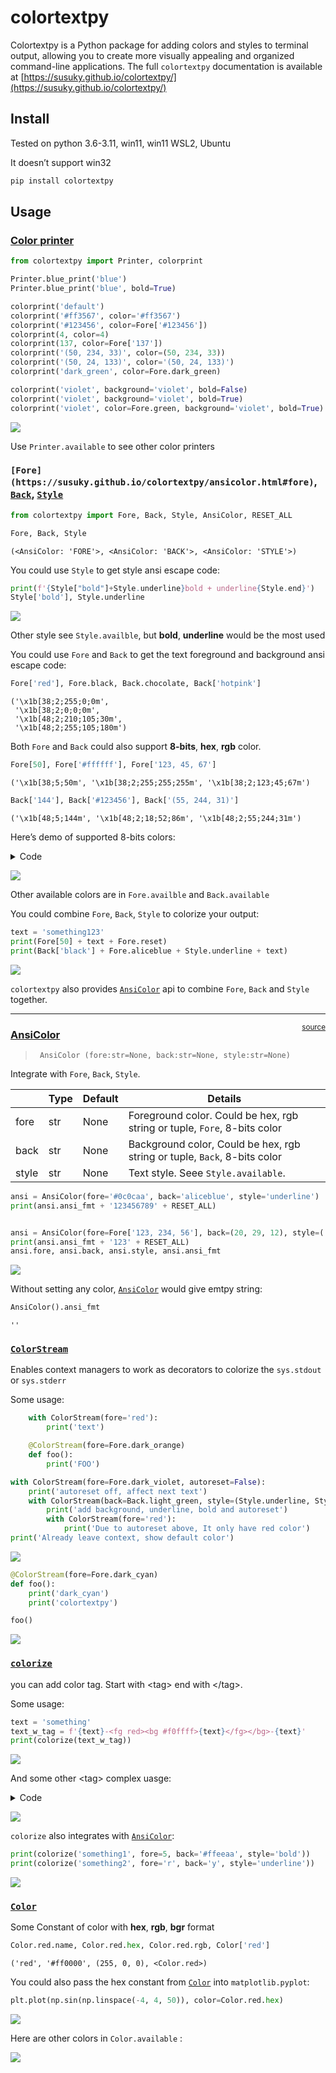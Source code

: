 # colortextpy

<!-- WARNING: THIS FILE WAS AUTOGENERATED! DO NOT EDIT! -->
Colortextpy is a Python package for adding colors and styles to terminal output, allowing you to create more visually appealing and organized command-line applications. The full `colortextpy` documentation is available at  [https://susuky.github.io/colortextpy/](https://susuky.github.io/colortextpy/)


## Install

Tested on python 3.6-3.11, win11, win11 WSL2, Ubuntu

It doesn’t support win32

``` sh
pip install colortextpy
```

## Usage

### [Color printer](https://susuky.github.io/colortextpy/printer.html)

``` python
from colortextpy import Printer, colorprint

Printer.blue_print('blue')
Printer.blue_print('blue', bold=True)

colorprint('default')
colorprint('#ff3567', color='#ff3567')
colorprint('#123456', color=Fore['#123456'])
colorprint(4, color=4)
colorprint(137, color=Fore['137'])
colorprint('(50, 234, 33)', color=(50, 234, 33))
colorprint('(50, 24, 133)', color='(50, 24, 133)')
colorprint('dark_green', color=Fore.dark_green)

colorprint('violet', background='violet', bold=False)
colorprint('violet', background='violet', bold=True)
colorprint('violet', color=Fore.green, background='violet', bold=True)
```

![](images/index-0.png)

Use `Printer.available` to see other color printers

### `[Fore](https://susuky.github.io/colortextpy/ansicolor.html#fore)`, [`Back`](https://susuky.github.io/colortextpy/ansicolor.html#back), [`Style`](https://susuky.github.io/colortextpy/ansicolor.html#style)

``` python
from colortextpy import Fore, Back, Style, AnsiColor, RESET_ALL

Fore, Back, Style
```

    (<AnsiColor: 'FORE'>, <AnsiColor: 'BACK'>, <AnsiColor: 'STYLE'>)

You could use `Style` to get style ansi escape code:

``` python
print(f'{Style["bold"]+Style.underline}bold + underline{Style.end}')
Style['bold'], Style.underline
```

![](images/index-1.png)

Other style see `Style.availble`, but **bold**, **underline** would be
the most used

You could use `Fore` and `Back` to get the text foreground and
background ansi escape code:

``` python
Fore['red'], Fore.black, Back.chocolate, Back['hotpink']
```

    ('\x1b[38;2;255;0;0m',
     '\x1b[38;2;0;0;0m',
     '\x1b[48;2;210;105;30m',
     '\x1b[48;2;255;105;180m')

Both `Fore` and `Back` could also support **8-bits**, **hex**, **rgb**
color.

``` python
Fore[50], Fore['#ffffff'], Fore['123, 45, 67']
```

    ('\x1b[38;5;50m', '\x1b[38;2;255;255;255m', '\x1b[38;2;123;45;67m')

``` python
Back['144'], Back['#123456'], Back['(55, 244, 31)']
```

    ('\x1b[48;5;144m', '\x1b[48;2;18;52;86m', '\x1b[48;2;55;244;31m')

Here’s demo of supported 8-bits colors:

<details>
<summary>Code</summary>

``` python
for i in range(256):
    end = '\n' if (i+1)%8 == 0 else ' '*2
    print(f'{i:3}: {Back[i]}           {Back.reset}', end=end)
```

</details>

![](images/index-3.png)

Other available colors are in `Fore.availble` and `Back.available`

You could combine `Fore`, `Back`, `Style` to colorize your output:

``` python
text = 'something123'
print(Fore[50] + text + Fore.reset)
print(Back['black'] + Fore.aliceblue + Style.underline + text)
```

![](images/index-2.png)

`colortextpy` also provides
[`AnsiColor`](https://susuky.github.io/colortextpy/ansicolor.html#ansicolor-1)
api to combine `Fore`, `Back` and `Style` together.

------------------------------------------------------------------------

<a
href="https://github.com/susuky/colortextpy/blob/main/colortextpy/ansicolor.py#LNone"
target="_blank" style="float:right; font-size:smaller">source</a>

### [AnsiColor](https://susuky.github.io/colortextpy/ansicolor.html#ansicolor-1)

>      AnsiColor (fore:str=None, back:str=None, style:str=None)

Integrate with `Fore`, `Back`, `Style`.

|       | **Type** | **Default** | **Details**                                                               |
|-------|----------|-------------|---------------------------------------------------------------------------|
| fore  | str      | None        | Foreground color. Could be hex, rgb string or tuple, `Fore`, 8-bits color |
| back  | str      | None        | Background color, Could be hex, rgb string or tuple, `Back`, 8-bits color |
| style | str      | None        | Text style. Seee `Style.available`.                                       |

``` python
ansi = AnsiColor(fore='#0c0caa', back='aliceblue', style='underline')
print(ansi.ansi_fmt + '123456789' + RESET_ALL)


ansi = AnsiColor(fore=Fore['123, 234, 56'], back=(20, 29, 12), style=('bold', 'underline'))
print(ansi.ansi_fmt + '123' + RESET_ALL)
ansi.fore, ansi.back, ansi.style, ansi.ansi_fmt
```

![](images/index-4.png)

Without setting any color,
[`AnsiColor`](https://susuky.github.io/colortextpy/ansicolor.html#ansicolor-1)
would give emtpy string:

``` python
AnsiColor().ansi_fmt
```

    ''

### [`ColorStream`](https://susuky.github.io/colortextpy/colorizer.html#colorstream)

Enables context managers to work as decorators to colorize the
`sys.stdout` or `sys.stderr`

Some usage:

``` python
    with ColorStream(fore='red'):
        print('text')        

    @ColorStream(fore=Fore.dark_orange)
    def foo():
        print('FOO')
```

``` python
with ColorStream(fore=Fore.dark_violet, autoreset=False):
    print('autoreset off, affect next text')
    with ColorStream(back=Back.light_green, style=(Style.underline, Style.bold)):
        print('add background, underline, bold and autoreset')
        with ColorStream(fore='red'):
            print('Due to autoreset above, It only have red color')
print('Already leave context, show default color')
```

![](images/index-5.png)

``` python
@ColorStream(fore=Fore.dark_cyan)
def foo():
    print('dark_cyan')
    print('colortextpy')

foo()
```

![](images/index-6.png)

### [`colorize`](https://susuky.github.io/colortextpy/colorizer.html#ansicolorizer)

you can add color tag. Start with \<tag\> end with \</tag\>.

Some usage:

``` python
text = 'something'
text_w_tag = f'{text}-<fg red><bg #f0ffff>{text}</fg></bg>-{text}'
print(colorize(text_w_tag))
```

![](images/index-7.png)

And some other \<tag\> complex uasge:

<details>
<summary>Code</summary>

``` python
test_strings = ('one', 'two', 'three', 'four', 'five')
test_templates = [
    '{0}',
    '<blue>{0}</fg>',
    '<red>{0}</red>--<bg green>{1}</bg green>',
    '{0}--<red>{1}</red>--<fg red><bg green>{2}</bg>--{3}</fg>',
    '{0}--<50>{1}</fg>--<fg 155><bg 78>{2}</bg></fg>',
    '<bold>{0}--<fg 180, 46, 78>{1}</fg></bold>--<bg 152, 167, 52>{2}</bg>',
    '<underline>{0}--<180, 46, 78>{1}</fg>--<bold>{1}--<bg 152, 167, 52>{2}</underline>--{3}</bold>--{4}</bg>',
    '<bg #59FFAE>{0}--<#AAAA00>{1}--</bg>{2}</fg>--{3}',
]

for template in test_templates:
    print(colorize(template.format(*test_strings)))
```

</details>

![](images/index-8.png)

`colorize` also integrates with
[`AnsiColor`](https://susuky.github.io/colortextpy/ansicolor.html#ansicolor-1):

``` python
print(colorize('something1', fore=5, back='#ffeeaa', style='bold'))
print(colorize('something2', fore='r', back='y', style='underline'))
```

![](images/index-9.png)

### [`Color`](https://susuky.github.io/colortextpy/color.html#color)

Some Constant of color with **hex**, **rgb**, **bgr** format

``` python
Color.red.name, Color.red.hex, Color.red.rgb, Color['red']
```

    ('red', '#ff0000', (255, 0, 0), <Color.red>)

You could also pass the hex constant from
[`Color`](https://susuky.github.io/colortextpy/color.html#color) into
`matplotlib.pyplot`:

``` python
plt.plot(np.sin(np.linspace(-4, 4, 50)), color=Color.red.hex)
```

![](index_files/figure-commonmark/cell-1-output-1.png)

Here are other colors in `Color.available` :

![](images/index-10.png)
